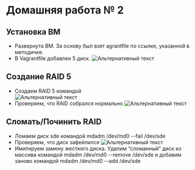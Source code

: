 # Домашняя работа № 2
## Установка ВМ

+ Развернута ВМ. За основу был взят agrantfile по ссылке, указанной в методичке.
+ В Vagrantfile добавлен 5 диск.
![Альтернативный текст](http://images.vfl.ru/ii/1628423882/bb98f929/35426907.png)

## Создание RAID 5
+ Создаем RAID 5 командой  
![Альтернативный текст](http://images.vfl.ru/ii/1628424178/94cbb9f8/35426936.png)
+ Проверяем, что RAID собрался нормально
![Альтернативный текст](http://images.vfl.ru/ii/1628424484/0b654961/35426990.png)

## Сломать/Починить RAID

+ Ломаем диск sde командой mdadm /dev/md0 --fail /dev/sde
+ Проверяем, что диск зафейлился
![Альтернативный текст](http://images.vfl.ru/ii/1628425083/cdbeab57/35427044.png)
+ Имитируем замену жесткого диска. Удалим “сломанный” диск из массива командой mdadm /dev/md0 --remove /dev/sde и добавим заново командой mdadm /dev/md0 --add /dev/sde
